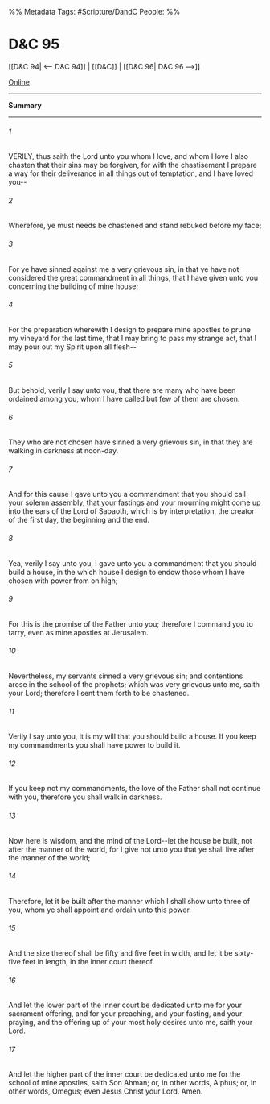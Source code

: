 %% Metadata
Tags: #Scripture/DandC
People: 
%%
# D&C 95
[[D&C 94| <-- D&C 94]] | [[D&C]] | [[D&C 96| D&C 96 -->]]

[Online](https://churchofjesuschrist.org/study/scriptures/dc-testament/dc/95?lang=eng)

---
__Summary__



---
###### 1
VERILY, thus saith the Lord unto you whom I love, and whom I love I also chasten that their sins may be forgiven, for with the chastisement I prepare a way for their deliverance in all things out of temptation, and I have loved you--
###### 2
Wherefore, ye must needs be chastened and stand rebuked before my face;
###### 3
For ye have sinned against me a very grievous sin, in that ye have not considered the great commandment in all things, that I have given unto you concerning the building of mine house;
###### 4
For the preparation wherewith I design to prepare mine apostles to prune my vineyard for the last time, that I may bring to pass my strange act, that I may pour out my Spirit upon all flesh--
###### 5
But behold, verily I say unto you, that there are many who have been ordained among you, whom I have called but few of them are chosen.
###### 6
They who are not chosen have sinned a very grievous sin, in that they are walking in darkness at noon-day.
###### 7
And for this cause I gave unto you a commandment that you should call your solemn assembly, that your fastings and your mourning might come up into the ears of the Lord of Sabaoth, which is by interpretation, the creator of the first day, the beginning and the end.
###### 8
Yea, verily I say unto you, I gave unto you a commandment that you should build a house, in the which house I design to endow those whom I have chosen with power from on high;
###### 9
For this is the promise of the Father unto you; therefore I command you to tarry, even as mine apostles at Jerusalem.
###### 10
Nevertheless, my servants sinned a very grievous sin; and contentions arose in the school of the prophets; which was very grievous unto me, saith your Lord; therefore I sent them forth to be chastened.
###### 11
Verily I say unto you, it is my will that you should build a house. If you keep my commandments you shall have power to build it.
###### 12
If you keep not my commandments, the love of the Father shall not continue with you, therefore you shall walk in darkness.
###### 13
Now here is wisdom, and the mind of the Lord--let the house be built, not after the manner of the world, for I give not unto you that ye shall live after the manner of the world;
###### 14
Therefore, let it be built after the manner which I shall show unto three of you, whom ye shall appoint and ordain unto this power.
###### 15
And the size thereof shall be fifty and five feet in width, and let it be sixty-five feet in length, in the inner court thereof.
###### 16
And let the lower part of the inner court be dedicated unto me for your sacrament offering, and for your preaching, and your fasting, and your praying, and the offering up of your most holy desires unto me, saith your Lord.
###### 17
And let the higher part of the inner court be dedicated unto me for the school of mine apostles, saith Son Ahman; or, in other words, Alphus; or, in other words, Omegus; even Jesus Christ your Lord. Amen.




